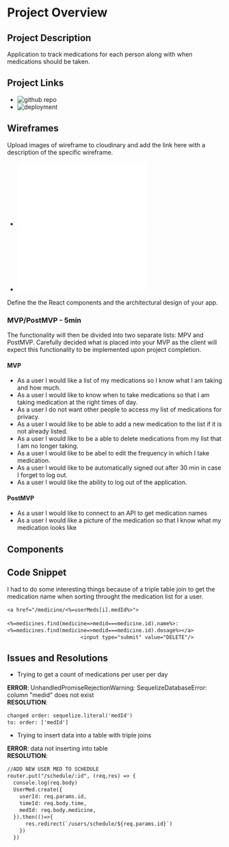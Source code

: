 # Project Overview


## Project Description

Application to track medications for each person along with when medications should be taken.

## Project Links

- ![github repo](https://github.com/amygeis/deere-project2-starter)
- ![deployment](https://medtrac.herokuapp.com/)

## Wireframes

Upload images of wireframe to cloudinary and add the link here with a description of the specific wireframe.

- ![wireframes](Wireframe.pdf)
- ![DB architecture](database.pdf)



Define the the React components and the architectural design of your app.

### MVP/PostMVP - 5min

The functionality will then be divided into two separate lists: MPV and PostMVP.  Carefully decided what is placed into your MVP as the client will expect this functionality to be implemented upon project completion.  

#### MVP
- As a user I would like a list of my medications so I know what I am taking and how much.
- As a user I would like to know when to take medications so that I am taking medication at the right times of day.
- As a user I do not want other people to access my list of medications for privacy.
- As a user I would like to be able to add a new medication to the list if it is not already listed.
- As a user I would like to be a able to delete medications from my list that I am no longer taking.
- As a user I would like to be abel to edit the frequency in which I take medication.
- As a user I would like to be automatically signed out after 30 min in case I forget to log out.
- As a user I would like the ability to log out of the application.

#### PostMVP

- As a user I would like to connect to an API to get medication names
- As a user I would like a picture of the medication so that I know what my medication looks like

## Components



## Code Snippet

I had to do some interesting things because of a triple table join to get the medication name when sorting throught the medication list for a user.

```
<a href="/medicine/<%=userMeds[i].medId%>">
                        <%=medicines.find(medicine=>medid===medicine.id).name%>:<%=medicines.find(medicine=>medid===medicine.id).dosage%></a>
                        <input type="submit" value="DELETE"/>
```

## Issues and Resolutions
- Trying to get a count of medications per user per day

**ERROR**: UnhandledPromiseRejectionWarning: SequelizeDatabaseError: column "medid" does not exist                            
**RESOLUTION**: 
```
changed order: sequelize.literal('medId')
to: order: ['medId']
```

- Trying to insert data into a table with triple joins

**ERROR**: data not inserting into table                          
**RESOLUTION**: 
```
//ADD NEW USER MED TO SCHEDULE
router.put("/schedule/:id", (req,res) => {
  console.log(req.body)
  UserMed.create({
    userId: req.params.id,
    timeId: req.body.time,
    medId: req.body.medicine,  
  }).then(()=>{
      res.redirect(`/users/schedule/${req.params.id}`)
    })
  })
  ```